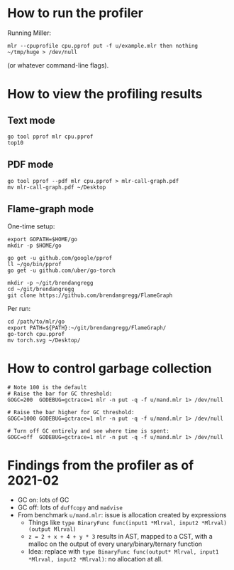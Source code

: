 # How to run the profiler

Running Miller:

```
mlr --cpuprofile cpu.pprof put -f u/example.mlr then nothing ~/tmp/huge > /dev/null
```

(or whatever command-line flags).

# How to view the profiling results


## Text mode

```
go tool pprof mlr cpu.pprof
top10
```

## PDF mode

```
go tool pprof --pdf mlr cpu.pprof > mlr-call-graph.pdf
mv mlr-call-graph.pdf ~/Desktop
```

## Flame-graph mode

One-time setup:


```
export GOPATH=$HOME/go
mkdir -p $HOME/go
```

```
go get -u github.com/google/pprof
ll ~/go/bin/pprof
go get -u github.com/uber/go-torch
```

```
mkdir -p ~/git/brendangregg
cd ~/git/brendangregg
git clone https://github.com/brendangregg/FlameGraph
```

Per run:

```
cd /path/to/mlr/go
export PATH=${PATH}:~/git/brendangregg/FlameGraph/
go-torch cpu.pprof
mv torch.svg ~/Desktop/
```

# How to control garbage collection

```
# Note 100 is the default
# Raise the bar for GC threshold:
GOGC=200  GODEBUG=gctrace=1 mlr -n put -q -f u/mand.mlr 1> /dev/null

# Raise the bar higher for GC threshold:
GOGC=1000 GODEBUG=gctrace=1 mlr -n put -q -f u/mand.mlr 1> /dev/null

# Turn off GC entirely and see where time is spent:
GOGC=off  GODEBUG=gctrace=1 mlr -n put -q -f u/mand.mlr 1> /dev/null
```

# Findings from the profiler as of 2021-02

* GC on: lots of GC
* GC off: lots of `duffcopy` and `madvise`
* From benchmark `u/mand.mlr`: issue is allocation created by expressions
  * Things like `type BinaryFunc func(input1 *Mlrval, input2 *Mlrval) (output Mlrval)`
  * `z = 2 + x + 4 + y * 3` results in AST, mapped to a CST, with a malloc on the output of every unary/binary/ternary function
  * Idea: replace with `type BinaryFunc func(output* Mlrval, input1 *Mlrval, input2 *Mlrval)`: no allocation at all.

